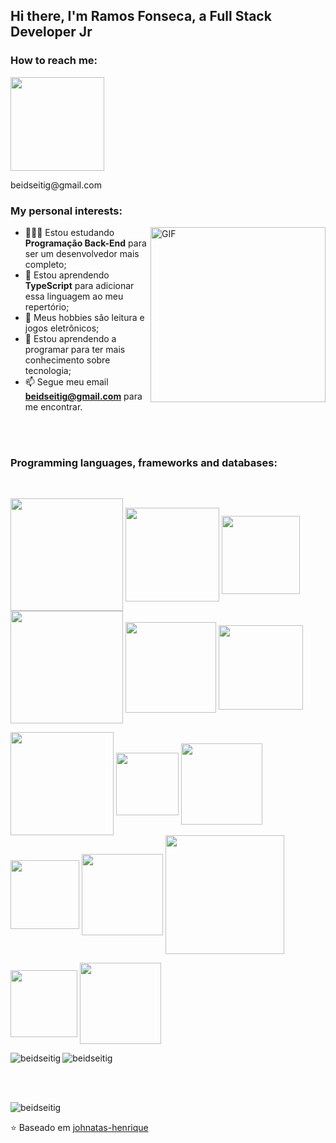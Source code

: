 ## Hi there, I'm Ramos Fonseca, a Full Stack Developer Jr

### How to reach me: 
<div>
  <a href="https://www.linkedin.com/in/ramosfonseca/" target="_blank"><img src="https://img.shields.io/badge/-LinkedIn-%230077B5?style=for-the-badge&logo=linkedin&logoColor=white" target="_blank" width="150px"></a>
  <p>beidseitig@gmail.com</p>
</div>

### My personal interests:

  <img align="right" alt="GIF" src="https://imgur.com/4SdB78W.gif" width="280px" />

- 👨🏽‍💻 Estou estudando **Programação Back-End** para ser um desenvolvedor mais completo;
- 🌱 Estou aprendendo **TypeScript** para adicionar essa linguagem ao meu repertório; 
- 🤔 Meus hobbies são leitura e jogos eletrônicos;
- 💼 Estou aprendendo a programar para ter mais conhecimento sobre tecnologia;
- 📫 Segue meu email **beidseitig@gmail.com** para me encontrar.

<br />
<br />




<!-- <div align="center">
  <a href="https://github.com/beidseitig">
  <img height="180em" src="https://github-readme-stats.vercel.app/api?username=beidseitig&show_icons=true&theme=dracula&include_all_commits=true&count_private=true"/>
  <img height="180em" src="https://github-readme-stats.vercel.app/api/top-langs/?username=beidseitig&layout=compact&langs_count=7&theme=dracula"/>
</div> -->
  
### Programming languages, frameworks and databases:
<div align="left" style="display: inline_block"><br>
  <p>
    <img src="https://img.shields.io/badge/JavaScript-323330?style=for-the-badge&logo=javascript&logoColor=F7DF1E" width="180" align="center" />
    <img src="https://img.shields.io/badge/Node.js-339933?style=for-the-badge&logo=nodedotjs&logoColor=white" width="150"/ align="center" />
    <img src="https://img.shields.io/badge/React-20232A?style=for-the-badge&logo=react&logoColor=61DAFB" width="125" align="center" />
    <img src="https://img.shields.io/badge/TypeScript-007ACC?style=for-the-badge&logo=typescript&logoColor=white" width="180"/ align="center" />
    <img src="https://img.shields.io/badge/Docker-2CA5E0?style=for-the-badge&logo=docker&logoColor=white" width="145" align="center" />  
    <img src="https://img.shields.io/badge/MySQL-005C84?style=for-the-badge&logo=mysql&logoColor=white" width="135" align="center" />
  </p>
  <p>
    <img src="https://img.shields.io/badge/GNU%20Bash-4EAA25?style=for-the-badge&logo=GNU%20Bash&logoColor=white" width="165" align="center" />
    <img src="https://img.shields.io/badge/GIT-E44C30?style=for-the-badge&logo=git&logoColor=white" width="100" align="center" /> 
    <img src="https://img.shields.io/badge/HTML5-E34F26?style=for-the-badge&logo=html5&logoColor=white" width="130" align="center" /> 
    <img src="https://img.shields.io/badge/CSS3-1572B6?style=for-the-badge&logo=css3&logoColor=white" width="110" align="center" /> 
    <img src="https://img.shields.io/badge/Redux-593D88?style=for-the-badge&logo=redux&logoColor=white" width="130" align="center" />
    <img src="https://img.shields.io/badge/Express.js-000000?style=for-the-badge&logo=express&logoColor=white" width="190"/ align="center" />
  </p>
  <p>
    <img src="https://img.shields.io/badge/Jest-C21325?style=for-the-badge&logo=jest&logoColor=white" width="107" align="center" />
    <img src="https://img.shields.io/badge/Mocha-8D6748?style=for-the-badge&logo=Mocha&logoColor=white" width="130"/ align="center" /> 
  </p>

  
</div>

<p>
    <img align="left" src="https://github-readme-stats.vercel.app/api?username=beidseitig&count_private=true&show_icons=true&theme=graywhite&icon_color=268bd2&title_color=268bd2" alt="beidseitig" />
</p>
<p>
    <img align="center" src="https://github-readme-stats.vercel.app/api/top-langs/?username=beidseitig&layout=compact&theme=graywhite&title_color=268bd2" alt="beidseitig" />
</p>

<br />
<br />

<p align="left"> <img src="https://komarev.com/ghpvc/?username=beidseitig" alt="beidseitig" /> </p>

⭐️ Baseado em [johnatas-henrique](https://github.com/johnatas-henrique)


